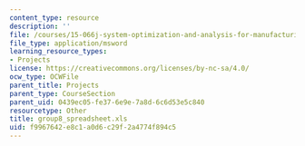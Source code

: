 ```yaml
---
content_type: resource
description: ''
file: /courses/15-066j-system-optimization-and-analysis-for-manufacturing-summer-2003/f9967642e8c1a0d6c29f2a4774f894c5_group8_spreadsheet.xls
file_type: application/msword
learning_resource_types:
- Projects
license: https://creativecommons.org/licenses/by-nc-sa/4.0/
ocw_type: OCWFile
parent_title: Projects
parent_type: CourseSection
parent_uid: 0439ec05-fe37-6e9e-7a8d-6c6d53e5c840
resourcetype: Other
title: group8_spreadsheet.xls
uid: f9967642-e8c1-a0d6-c29f-2a4774f894c5
---
```

